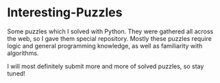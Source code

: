 # Interesting-Puzzles
Some puzzles which I solved with Python. They were gathered all across the web, so I gave them special repository. Mostly these puzzles require logic and general programming knowledge, as well as familiarity with algorithms.

I will most definitely submit more and more of solved puzzles, so stay tuned!
